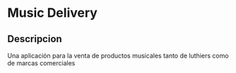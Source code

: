 # Music Delivery

## Descripcion

Una aplicación para la venta de productos musicales tanto de luthiers como de marcas comerciales